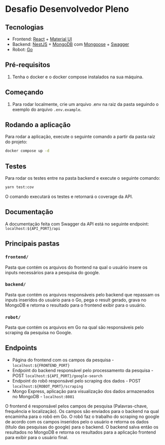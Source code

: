 # Desafio Desenvolvedor Pleno

## Tecnologias

- Frontend: [React](https://react.dev/) + [Material UI](https://mui.com/)
- Backend: [NestJS](https://nestjs.com/) + [MongoDB](https://www.mongodb.com/pt-br) com [Mongoose](https://mongoosejs.com/) + [Swagger](https://swagger.io/)
- Robot: [Go](https://go.dev/)

## Pré-requisitos

1. Tenha o docker e o docker compose instalados na sua máquina.

## Começando

1. Para rodar localmente, crie um arquivo .env na raiz da pasta seguindo o exemplo do arquivo `.env.example`.

## Rodando a aplicação

Para rodar a aplicação, execute o seguinte comando a partir da pasta raíz do projeto:

```bash
docker compose up -d
```

## Testes

Para rodar os testes entre na pasta backend e execute o seguinte comando: 
```bash
yarn test:cov
```

O comando executará os testes e retornará o coverage da API.

## Documentação

A documentação feita com Swagger da API está no seguinte endpoint: `localhost:${API_PORT}/api`


## Principais pastas


### `frontend/`

Pasta que contém os arquivos do frontend na qual o usuário insere os inputs necessários para a pesquisa do google.

### `backend/`

Pasta que contém os arquivos responsáveis pelo backend que repassam os inputs inseridos do usuário para o Go, pega o result gerado, grava no MongoDB e retorna o resultado para o frontend exibir para o usuário.

### `robot/`

Pasta que contém os arquivos em Go na qual são responsáveis pelo scraping da pesquisa no Google.

## Endpoints

-   Página do frontend com os campos da pesquisa - `localhost:${FRONTEND_PORT}`
-   Endpoint do backend responsável pelo processamento da pesquisa - POST `localhost:${API_PORT}/google-search`
-   Endpoint do robô responsável pelo scraping dos dados - POST `localhost:${ROBOT_PORT}/scraping`
-   Mongo Express, aplicação para visualização dos dados armazenados no MongoDB - `localhost:8081`


O frontend é responsável pelos campos de pesquisa (Palavras-chave, frequência e localização). Os campos são enviados para o backend na qual encaminha para o robô em Go. O robô faz o trabalho do scraping no google de acordo com os campos inseridos pelo o usuário e retorna os dados (título das pesquisas do google) para o backend. O backend salva então os resultados no MongoDB e retorna os resultados para a aplicação frontend para exibir para o usuário final.